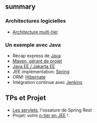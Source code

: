 ## summary

### Architectures logicielles

- [Architecture multi-tier](n_tier.md)

### Un exemple avec Java

- Récap express de [Java](java.md)
- [Maven, gérant de projet](java.md#maven)
- [Java EE / Jakarta EE](java.md#java-entreprise-edition--jakarta-ee-)
- JEE implémentation: [Spring](spring.md)
- ORM: [Hibernate](hibernate.md)
- Intégration continue avec [Jenkins](jenkins.md)

## TPs et Projet

- [Les servlets](../tp/tp_servlet.md), l'ossature de Spring Rest
- Projet: votre [n-tier en JEE](../tp/projet.md) !